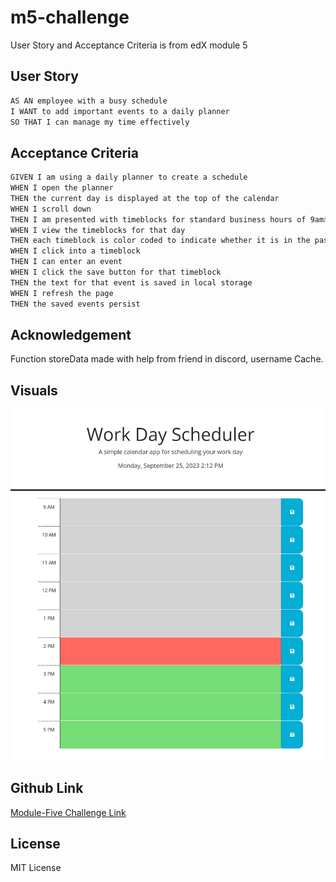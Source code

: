 # m5-challenge
 User Story and Acceptance Criteria is from edX module 5

## User Story

```md
AS AN employee with a busy schedule
I WANT to add important events to a daily planner
SO THAT I can manage my time effectively
```

## Acceptance Criteria

```md
GIVEN I am using a daily planner to create a schedule
WHEN I open the planner
THEN the current day is displayed at the top of the calendar
WHEN I scroll down
THEN I am presented with timeblocks for standard business hours of 9am&ndash;5pm
WHEN I view the timeblocks for that day
THEN each timeblock is color coded to indicate whether it is in the past, present, or future
WHEN I click into a timeblock
THEN I can enter an event
WHEN I click the save button for that timeblock
THEN the text for that event is saved in local storage
WHEN I refresh the page
THEN the saved events persist
```

## Acknowledgement

Function storeData made with help from friend in discord, username Cache.

## Visuals

![Screenshot of webpage][def]

## Github Link

[Module-Five Challenge Link](https://rickibobbii.github.io/m5-challenge/)


## License

MIT License

[def]: ./Assets/m5challengescreenshot.png
